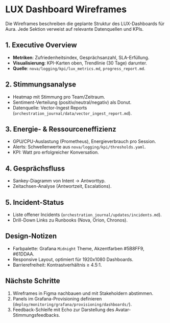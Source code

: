 # LUX Dashboard Wireframes

Die Wireframes beschreiben die geplante Struktur des LUX-Dashboards für Aura.
Jede Sektion verweist auf relevante Datenquellen und KPIs.

## 1. Executive Overview

- **Metriken**: Zufriedenheitsindex, Gesprächsanzahl, SLA-Erfüllung.
- **Visualisierung**: KPI-Karten oben, Trendlinie (30 Tage) darunter.
- **Quelle**: `nova/logging/kpi/lux_metrics.md`, `progress_report.md`.

## 2. Stimmungsanalyse

- Heatmap mit Stimmung pro Team/Zeitraum.
- Sentiment-Verteilung (positiv/neutral/negativ) als Donut.
- Datenquelle: Vector-Ingest Reports (`orchestration_journal/data/vector_ingest_report.md`).

## 3. Energie- & Ressourceneffizienz

- GPU/CPU-Auslastung (Prometheus), Energieverbrauch pro Session.
- Alerts: Schwellenwerte aus `nova/logging/kpi/thresholds.yaml`.
- KPI: Watt pro erfolgreicher Konversation.

## 4. Gesprächsfluss

- Sankey-Diagramm von Intent → Antworttyp.
- Zeitachsen-Analyse (Antwortzeit, Escalations).

## 5. Incident-Status

- Liste offener Incidents (`orchestration_journal/updates/incidents.md`).
- Drill-Down Links zu Runbooks (Nova, Orion, Chronos).

## Design-Notizen

- Farbpalette: Grafana `Midnight` Theme, Akzentfarben #5B8FF9, #61DDAA.
- Responsive Layout, optimiert für 1920x1080 Dashboards.
- Barrierefreiheit: Kontrastverhältnis ≥ 4.5:1.

## Nächste Schritte

1. Wireframes in Figma nachbauen und mit Stakeholdern abstimmen.
2. Panels im Grafana-Provisioning definieren (`deploy/monitoring/grafana/provisioning/dashboards/`).
3. Feedback-Schleife mit Echo zur Darstellung des Avatar-Stimmungsfeedbacks.
